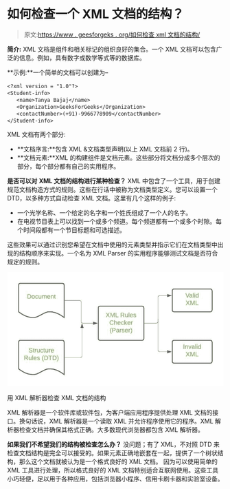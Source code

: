 # 如何检查一个 XML 文档的结构？

> 原文:[https://www . geesforgeks . org/如何检查 xml 文档的结构/](https://www.geeksforgeeks.org/how-to-check-the-structure-of-an-xml-document/)

**简介:** XML 文档是组件和相关标记的组织良好的集合。一个 XML 文档可以包含广泛的信息。例如，具有数字或数学等式等的数据库。

**示例:**一个简单的文档可以创建为–

```
<?xml version = "1.0"?>
<Student-info>
   <name>Tanya Bajaj</name>
   <Organization>GeeksForGeeks</Organization>
   <contactNumber>(+91)-9966778909</contactNumber>
</Student-info>
```

XML 文档有两个部分:

*   **文档序言:**包含 XML &文档类型声明(以上 XML 文档前 2 行)。
*   **文档元素:**XML 的构建组件是文档元素。这些部分将文档分成多个层次的部分，每个部分都有自己的实用程序。

**是否可以对** **XML 文档的结构进行某种检查？**
XML 中包含了一个工具，用于创建规范文档构造方式的规则。这些在行话中被称为文档类型定义。您可以设置一个 DTD，以多种方式自动检查 XML 文档。这里有几个这样的例子:

*   一个光学名称、一个给定的名字和一个姓氏组成了一个人的名字。
*   在电视节目表上可以找到一个或多个频道。每个频道都有一个或多个时隙。每个时间段都有一个节目标题和可选描述。

这些效果可以通过识别您希望在文档中使用的元素类型并指示它们在文档类型中出现的结构顺序来实现。一个名为 XML Parser 的实用程序能够测试文档是否符合规定的规则。

![](img/c330ecf726ae7defea8e01043c392731.png)

用 XML 解析器检查 XML 文档的结构

XML 解析器是一个软件库或软件包，为客户端应用程序提供处理 XML 文档的接口。换句话说，XML 解析器是一个读取 XML 并允许程序使用它的程序。XML 解析器检查文档并确保其格式正确。大多数现代浏览器都包含 XML 解析器。

**如果我们不希望我们的结构被检查怎么办？**
没问题；有了 XML，不对照 DTD 来检查文档结构是完全可以接受的。如果元素正确地嵌套在一起，提供了一个树状结构，那么这个文档就被认为是一个格式良好的 XML 文档。
因为可以使用简单的 XML 工具进行处理，所以格式良好的 XML 文档特别适合互联网使用。这些工具小巧轻便，足以用于各种应用，包括浏览器小程序、信用卡刷卡器和实验室设备。